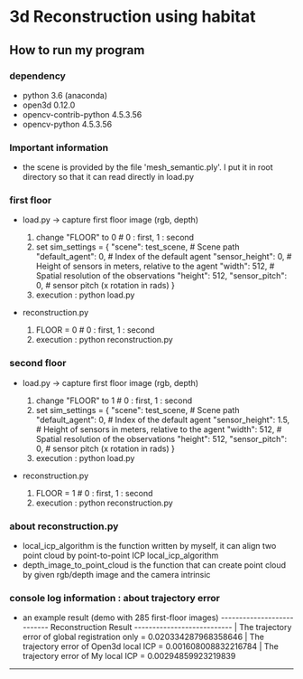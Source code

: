 # 3d Reconstruction using habitat 

## How to run my program

### dependency
- python 3.6 (anaconda)
- open3d 0.12.0
- opencv-contrib-python 4.5.3.56
- opencv-python         4.5.3.56

### Important information 
- the scene is provided by the file 'mesh_semantic.ply'. I put it in root directory so that it can read directly in load.py

### first floor
- load.py -> capture first floor image (rgb, depth)
    1. change "FLOOR" to 0 # 0 : first, 1 : second
    2. set sim_settings = 
        {
            "scene": test_scene,  # Scene path
            "default_agent": 0,  # Index of the default agent
            "sensor_height": 0,  # Height of sensors in meters, relative to the agent
            "width": 512,  # Spatial resolution of the observations
            "height": 512,
            "sensor_pitch": 0,  # sensor pitch (x rotation in rads)
        }
    3. execution : python load.py

- reconstruction.py 
    1. FLOOR = 0 # 0 : first, 1 : second
    2. execution : python reconstruction.py

### second floor
- load.py -> capture first floor image (rgb, depth)
    1. change "FLOOR" to 1 # 0 : first, 1 : second
    2. set sim_settings = 
        {
            "scene": test_scene,  # Scene path
            "default_agent": 0,  # Index of the default agent
            "sensor_height": 1.5,  # Height of sensors in meters, relative to the agent
            "width": 512,  # Spatial resolution of the observations
            "height": 512,
            "sensor_pitch": 0,  # sensor pitch (x rotation in rads)
        }
    3. execution : python load.py

- reconstruction.py 
    1. FLOOR = 1 # 0 : first, 1 : second
    2. execution : python reconstruction.py

### about reconstruction.py 
- local_icp_algorithm is the function written by myself, it can align two point cloud by point-to-point ICP local_icp_algorithm
- depth_image_to_point_cloud is the function that can create point cloud by given rgb/depth image and the camera intrinsic

### console log information : about trajectory error
- an example result  (demo with 285 first-floor images)
--------------------------- Reconstruction Result ---------------------------
| The trajectory error of global registration only = 0.020334287968358646
| The trajectory error of Open3d local ICP = 0.001608008832216784
| The trajectory error of My local ICP = 0.00294859923219839
-----------------------------------------------------------------------------
